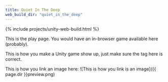 ```yaml
---
title: Quiet In The Deep
web_build_dir: "quiet_in_the_deep"
---
```


{% include projects/unity-web-build.html %}

This is the play page. You would have an in-browser game available here (probably).

This is how you make a Unity game show up, just make sure the tag here is correct.

This is how you link an image here:
![This is how you link is an image]({{ page.dir }}preview.png)
